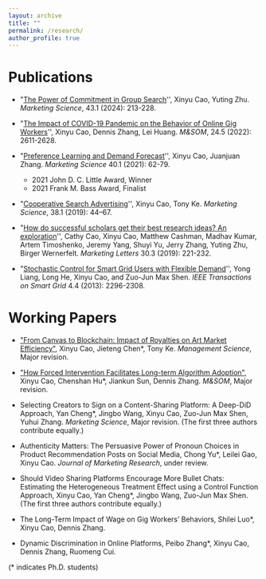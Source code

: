 ```yaml
---
layout: archive
title: ""
permalink: /research/
author_profile: true
---
```


Publications
======
* "[The Power of Commitment in Group Search](https://pubsonline.informs.org/doi/abs/10.1287/mksc.2023.1447?journalCode=mksc)'', Xinyu Cao, Yuting Zhu. *Marketing Science*, 43.1 (2024): 213-228.

* "[The Impact of COVID-19 Pandemic on the Behavior of Online Gig Workers](https://pubsonline.informs.org/doi/10.1287/msom.2022.1113)'', Xinyu Cao, Dennis Zhang, Lei Huang. *M&SOM*, 24.5 (2022): 2611-2628.

* "[Preference Learning and Demand Forecast](https://pubsonline.informs.org/doi/abs/10.1287/mksc.2020.1238)'', Xinyu Cao, Juanjuan Zhang. *Marketing Science* 40.1 (2021): 62-79. 
  + 2021 John D. C. Little Award, Winner
  + 2021 Frank M. Bass Award, Finalist

* "[Cooperative Search Advertising](https://pubsonline.informs.org/doi/abs/10.1287/mksc.2018.1111)'', Xinyu Cao, Tony Ke. *Marketing Science*, 38.1 (2019): 44–67.

* "[How do successful scholars get their best research ideas? An exploration](https://link.springer.com/article/10.1007/s11002-019-09506-7)'', Cathy Cao, Xinyu Cao, Matthew Cashman, Madhav Kumar, Artem Timoshenko, Jeremy Yang, Shuyi Yu, Jerry Zhang, Yuting Zhu, Birger Wernerfelt. *Marketing Letters* 30.3 (2019): 221-232.

* "[Stochastic Control for Smart Grid Users with Flexible Demand](https://ieeexplore.ieee.org/document/6558842)'', Yong Liang, Long He, Xinyu Cao, and Zuo-Jun Max Shen. *IEEE Transactions on Smart Grid* 4.4 (2013): 2296-2308.



Working Papers
======

* ["From Canvas to Blockchain: Impact of Royalties on Art Market Efficiency"](https://ssrn.com/abstract=4609653), Xinyu Cao, Jieteng Chen*, Tony Ke. *Management Science*, Major revision.

* ["How Forced Intervention Facilitates Long-term Algorithm Adoption"](https://ssrn.com/abstract=3640862), Xinyu Cao, Chenshan Hu*, Jiankun Sun, Dennis Zhang. *M&SOM*, Major revision.

* Selecting Creators to Sign on a Content-Sharing Platform: A Deep-DiD Approach, Yan Cheng*, Jingbo Wang, Xinyu Cao, Zuo-Jun Max Shen, Yuhui Zhang. *Marketing Science*, Major revision. (The first three authors contribute equally.)


* Authenticity Matters: The Persuasive Power of Pronoun Choices in Product Recommendation Posts on Social Media, Chong Yu*, Leilei Gao, Xinyu Cao. *Journal of Marketing Research*, under review.

* Should Video Sharing Platforms Encourage More Bullet Chats: Estimating the Heterogeneous Treatment Effect using a Control Function Approach, Xinyu Cao, Yan Cheng*, Jingbo Wang, Zuo-Jun Max Shen. (The first three authors contribute equally.)

* The Long-Term Impact of Wage on Gig Workers’ Behaviors, Shilei Luo*, Xinyu Cao, Dennis Zhang.

* Dynamic Discrimination in Online Platforms, Peibo Zhang*, Xinyu Cao, Dennis Zhang, Ruomeng Cui.

(* indicates Ph.D. students)
